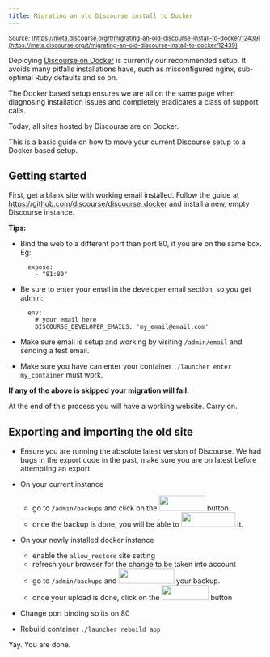 ```yaml
---
title: Migrating an old Discourse install to Docker
---
```


<small class="documentation-source">Source: [https://meta.discourse.org/t/migrating-an-old-discourse-install-to-docker/12439](https://meta.discourse.org/t/migrating-an-old-discourse-install-to-docker/12439)</small>

Deploying [Discourse on Docker][1] is currently our recommended setup. It avoids many pitfalls installations have, such as misconfigured nginx, sub-optimal Ruby defaults and so on. 

The Docker based setup ensures we are all on the same page when diagnosing installation issues and completely eradicates a class of support calls. 

Today, all sites hosted by Discourse are on Docker. 

This is a basic guide on how to move your current Discourse setup to a Docker based setup.

## Getting started

First, get a blank site with working email installed. Follow the guide at https://github.com/discourse/discourse_docker and install a new, empty Discourse instance.

**Tips:** 

- Bind the web to a different port than port 80, if you are on the same box. Eg:

        expose:
          - "81:80"

- Be sure to enter your email in the developer email section, so you get admin:

        env:
          # your email here
          DISCOURSE_DEVELOPER_EMAILS: 'my_email@email.com'


- Make sure email is setup and working by visiting `/admin/email` and sending a test email.

- Make sure you have can enter your container `./launcher enter my_container` must work. 

**If any of the above is skipped your migration will fail.**

At the end of this process you will have a working website. Carry on.


## Exporting and importing the old site

- Ensure you are running the absolute latest version of Discourse. We had bugs in the export code in the past, make sure you are on latest before attempting an export.

- On your current instance
  - go to `/admin/backups` and click on the <img src="//discourse-meta.s3-us-west-1.amazonaws.com/original/2X/f/f5dd33b5ebbbe0cc554a4486487ff0c1108cd687.png" width="91" height="30"> button.
  - once the backup is done, you will be able to <img src="//discourse-meta.s3-us-west-1.amazonaws.com/original/2X/8/82911e76f5785a0437566e41a396288f8370b166.png" width="107" height="29"> it.

- On your newly installed docker instance
  - enable the `allow_restore` site setting
  - refresh your browser for the change to be taken into account
  - go to `/admin/backups` and <img src="//discourse-meta.s3-us-west-1.amazonaws.com/original/2X/4/4df78a685ecacb079216ac00ea94dc4e96d125af.png" width="110" height="30"> your backup.
  - once your upload is done, click on the <img src="//discourse-meta.s3-us-west-1.amazonaws.com/original/2X/8/8afc490e0d2c764e58085058928bab112d003684.png" width="93" height="30"> button


- Change port binding so its on 80

- Rebuild container `./launcher rebuild app`

Yay. You are done. 

  [1]: https://github.com/discourse/discourse_docker
